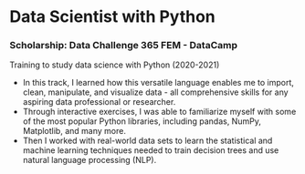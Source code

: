# Data Scientist with Python
### Scholarship: Data Challenge 365 FEM - DataCamp
Training to study data science with Python (2020-2021)
- In this track, I learned how this versatile language enables me to import, clean, manipulate, and visualize data - all comprehensive skills for any aspiring data professional or researcher.
- Through interactive exercises, I was able to familiarize myself with some of the most popular Python libraries, including pandas, NumPy, Matplotlib, and many more.
- Then I worked with real-world data sets to learn the statistical and machine learning techniques needed to train decision trees and use natural language processing (NLP).
